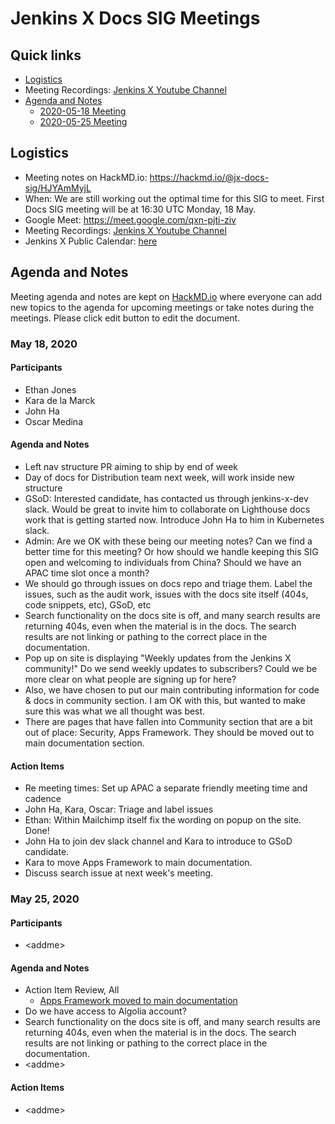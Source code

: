 # Jenkins X Docs SIG Meetings

## Quick links

- [Logistics](#logistics)
- Meeting Recordings: [Jenkins X Youtube Channel](https://www.youtube.com/channel/UCN2kblPjXKMcjjVYmwvquvg)
- [Agenda and Notes](#agenda-and-notes)
  - [2020-05-18 Meeting](#may-18-2020)
  - [2020-05-25 Meeting](#may-25-2020)
  
## Logistics

* Meeting notes on HackMD.io: https://hackmd.io/@jx-docs-sig/HJYAmMyjL
* When: We are still working out the optimal time for this SIG to meet. First Docs SIG meeting will be at 16:30 UTC Monday, 18 May.
* Google Meet: https://meet.google.com/qxn-pjti-ziv
* Meeting Recordings: [Jenkins X Youtube Channel](https://www.youtube.com/channel/UCN2kblPjXKMcjjVYmwvquvg)
* Jenkins X Public Calendar: [here](https://jenkins-x.io/community/calendar/)

## Agenda and Notes

Meeting agenda and notes are kept on [HackMD.io](https://hackmd.io/@jx-docs-sig/HJYAmMyjL) where everyone can add new topics to the agenda for upcoming meetings or take notes during the meetings. Please click edit button to edit the document.

### May 18, 2020

#### Participants
  - Ethan Jones
  - Kara de la Marck
  - John Ha
  - Oscar Medina
  
#### Agenda and Notes
  - Left nav structure PR aiming to ship by end of week
  - Day of docs for Distribution team next week, will work inside new structure
  - GSoD: Interested candidate, has contacted us through jenkins-x-dev slack. Would be great to invite him to collaborate on Lighthouse docs work that is getting started now. Introduce John Ha to him in Kubernetes slack. 
  - Admin: Are we OK with these being our meeting notes? Can we find a better time for this meeting? Or how should we handle keeping this SIG open and welcoming to individuals from China? Should we have an APAC time slot once a month?
  - We should go through issues on docs repo and triage them. Label the issues, such as the audit work, issues with the docs site itself (404s, code snippets, etc), GSoD, etc
  - Search functionality on the docs site is off, and many search results are returning 404s, even when the material is in the docs. The search results are not linking or pathing to the correct place in the documentation.
  - Pop up on site is displaying  "Weekly updates from the Jenkins X community!" Do we send weekly updates to subscribers? Could we be more clear on what people are signing up for here? 
  - Also, we have chosen to put our main contributing information for code & docs in community section. I am OK with this, but wanted to make sure this was what we all thought was best.
  - There are pages that have fallen into Community section that are a bit out of place: Security, Apps Framework. They should be moved out to main documentation section.


#### Action Items
  - Re meeting times: Set up APAC a separate friendly meeting time and cadence
  - John Ha, Kara, Oscar: Triage and label issues
  - Ethan: Within Mailchimp itself fix the wording on popup on the site. Done!
  - John Ha to join dev slack channel and Kara to introduce to GSoD candidate.
  - Kara to move Apps Framework to main documentation.
  - Discuss search issue at next week's meeting.

### May 25, 2020

#### Participants
  - \<addme\>

#### Agenda and Notes
  - Action Item Review, All
      - [Apps Framework moved to main documentation](https://github.com/jenkins-x/jx-docs/pull/2800)
  - Do we have access to Algolia account? 
  - Search functionality on the docs site is off, and many search results are returning 404s, even when the material is in the docs. The search results are not linking or pathing to the correct place in the documentation.
  - \<addme\>

#### Action Items
  - \<addme\>


